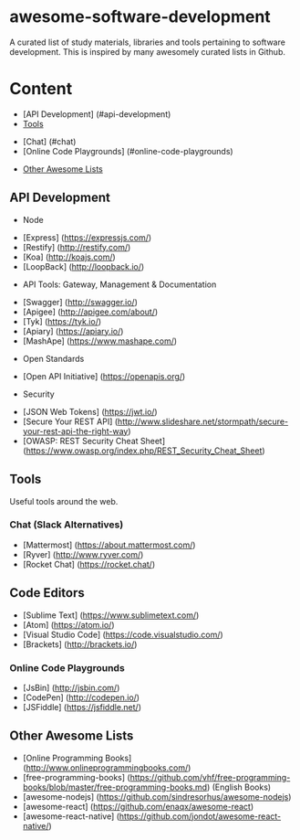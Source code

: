 # awesome-software-development

A curated list of study materials, libraries and tools pertaining to software development. This is inspired by many awesomely curated lists in Github.

# Content
- [API Development] (#api-development)
- [Tools](#tools)
 * [Chat] (#chat)
 * [Online Code Playgrounds] (#online-code-playgrounds)
- [Other Awesome Lists](#other-awesome-lists)

## API Development
- Node
 * [Express] (https://expressjs.com/)
 * [Restify] (http://restify.com/)
 * [Koa] (http://koajs.com/)
 * [LoopBack] (http://loopback.io/)
- API Tools: Gateway, Management & Documentation
 * [Swagger] (http://swagger.io/)
 * [Apigee] (http://apigee.com/about/)
 * [Tyk] (https://tyk.io/)
 * [Apiary] (https://apiary.io/)
 * [MashApe] (https://www.mashape.com/)
- Open Standards
 * [Open API Initiative] (https://openapis.org/) 
- Security
 * [JSON Web Tokens] (https://jwt.io/)
 * [Secure Your REST API] (http://www.slideshare.net/stormpath/secure-your-rest-api-the-right-way)
 * [OWASP: REST Security Cheat Sheet] (https://www.owasp.org/index.php/REST_Security_Cheat_Sheet)

## Tools
Useful tools around the web.

### Chat (Slack Alternatives)
- [Mattermost] (https://about.mattermost.com/)
- [Ryver] (http://www.ryver.com/)
- [Rocket Chat] (https://rocket.chat/)

## Code Editors
- [Sublime Text] (https://www.sublimetext.com/)
- [Atom] (https://atom.io/)
- [Visual Studio Code] (https://code.visualstudio.com/)
- [Brackets] (http://brackets.io/)

### Online Code Playgrounds
- [JsBin] (http://jsbin.com/)
- [CodePen] (http://codepen.io/)
- [JSFiddle] (https://jsfiddle.net/)

## Other Awesome Lists
- [Online Programming Books] (http://www.onlineprogrammingbooks.com/)
- [free-programming-books] (https://github.com/vhf/free-programming-books/blob/master/free-programming-books.md) (English Books)
- [awesome-nodejs] (https://github.com/sindresorhus/awesome-nodejs)
- [awesome-react] (https://github.com/enaqx/awesome-react)
- [awesome-react-native] (https://github.com/jondot/awesome-react-native/)

